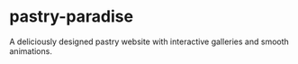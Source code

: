 # pastry-paradise
A deliciously designed pastry website with interactive galleries and smooth animations.
